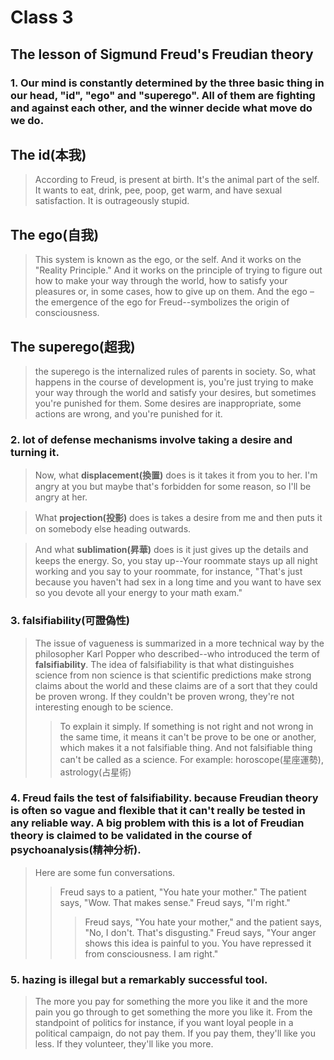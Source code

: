Class 3 
=
## The lesson of Sigmund Freud's Freudian theory


### 1. Our mind is constantly determined by the three basic thing in our head, "id", "ego" and "superego". All of them are fighting and against each other, and the winner decide what move do we do.

## The id(本我)
> According to Freud, is present at birth. It's the animal part of the self. It wants to eat, drink, pee, poop, get warm, and have sexual satisfaction. It is outrageously stupid.
## The ego(自我)
>This system is known as the ego, or the self. And it works on the "Reality Principle." And it works on the principle of trying to figure out how to make your way through the world, how to satisfy your pleasures or, in some cases, how to give up on them. And the ego – the emergence of the ego for Freud--symbolizes the origin of consciousness.
## The superego(超我)
> the superego is the internalized rules of parents in society. So, what happens in the course of development is, you're just trying to make your way through the world and satisfy your desires, but sometimes you're punished for them. Some desires are inappropriate, some actions are wrong, and you're punished for it. 


### 2. lot of **defense mechanisms** involve taking a desire and turning it. 

>Now, what **displacement(換置)** does is it takes it from you to her. I'm angry at you but maybe that's forbidden for some reason, so I'll be angry at her. 

 >What **projection(投影)** does is takes a desire from me and then puts it on somebody else heading outwards.
 
 > And what **sublimation(昇華)** does is it just gives up the details and keeps the energy. So, you stay up--Your roommate stays up all night working and you say to your roommate, for instance, "That's just because you haven't had sex in a long time and you want to have sex so you devote all your energy to your math exam."

### 3. falsifiability(可證偽性)
>The issue of vagueness is summarized in a more technical way by the philosopher Karl Popper who described--who introduced the term of **falsifiability**. The idea of falsifiability is that what distinguishes science from non science is that scientific predictions make strong claims about the world and these claims are of a sort that they could be proven wrong. If they couldn't be proven wrong, they're not interesting enough to be science. 
>> To explain it simply. If something is not right and not wrong in the same time, it means it can't be prove to be one or another, which makes it a not falsifiable thing. And not falsifiable thing can't be called as a science. For example: horoscope(星座運勢), astrology(占星術) 

### 4. Freud fails the test of falsifiability. because Freudian theory is often so vague and flexible that it can't really be tested in any reliable way. A big problem with this is a lot of Freudian theory is claimed to be validated in the course of psychoanalysis(精神分析).

>Here are some fun conversations. 
>>Freud says to a patient, "You hate your mother." The patient says, "Wow. That makes sense." Freud says, "I'm right." 
>>>Freud says, "You hate your mother," and the patient says, "No, I don't. That's disgusting." Freud says, "Your anger shows this idea is painful to you. You have repressed it from consciousness. I am right."

### 5. hazing is illegal but a remarkably successful tool. 
>The more you pay for something the more you like it and the more pain you go through to get something the more you like it. From the standpoint of politics for instance, if you want loyal people in a political campaign, do not pay them. If you pay them, they'll like you less. If they volunteer, they'll like you more. 
